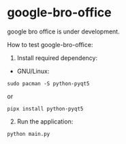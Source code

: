 # google-bro-office

google bro office is under development.

How to test google-bro-office:

1. Install required dependency:

- GNU/Linux:

```
sudo pacman -S python-pyqt5
```
or
```
pipx install python-pyqt5
```
2. Run the application:

```
python main.py
```